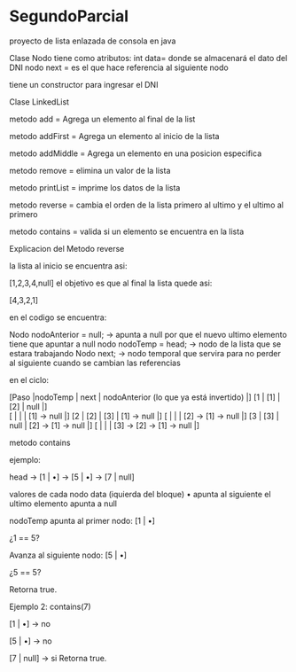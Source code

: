 ﻿# SegundoParcial
proyecto de lista enlazada de consola en java

Clase Nodo
tiene como atributos:
int data= donde se almacenará el dato del DNI
nodo next = es el que hace referencia al siguiente nodo

tiene un constructor para ingresar el DNI 

Clase LinkedList

metodo add = Agrega un elemento al final de la list

metodo addFirst = Agrega un elemento al inicio de la lista

metodo addMiddle = Agrega un elemento en una posicion especifica

metodo remove = elimina un valor de la lista 

metodo printList = imprime los datos de la lista

metodo reverse = cambia el orden de la lista primero al ultimo y el ultimo al primero 

metodo contains = valida si un elemento se encuentra en la lista

Explicacion del Metodo reverse

la lista al inicio se encuentra asi: 

[1,2,3,4,null]
el objetivo es que al final la lista quede asi:

[4,3,2,1]

en el codigo se encuentra:

Nodo nodoAnterior = null;   -> apunta a null por que el nuevo ultimo elemento tiene que apuntar a null
nodo nodoTemp = head; -> nodo de la lista que se estara trabajando 
Nodo next; -> nodo temporal que servira para no perder al siguiente cuando se cambian las referencias 


en el ciclo:

[Paso  |nodoTemp    |	next	|   nodoAnterior (lo que ya está invertido)   |]
[1     |   [1]	    |    [2]	|             null                            |]                           
[      |            |           |     [1] -> null                             |]
[2     |   [2]	    |    [3]	|           [1] -> null                       |]
[      |            |           |     [2] -> [1] -> null                      |]
[3     |   [3]      | 	null	|       [2] -> [1] -> null                    |]
[      |            |           |     [3] -> [2] -> [1] -> null               |]


metodo contains 

ejemplo:

head → [1 | •] → [5 | •] → [7 | null]

valores de cada nodo 
data (iquierda del bloque)
•  apunta al siguiente
el ultimo elemento apunta a null

nodoTemp apunta al primer nodo: [1 | •]

¿1 == 5?

Avanza al siguiente nodo: [5 | •]

¿5 == 5? 

Retorna true.

Ejemplo 2: contains(7)

[1 | •] → no

[5 | •] → no

[7 | null] → si
Retorna true.